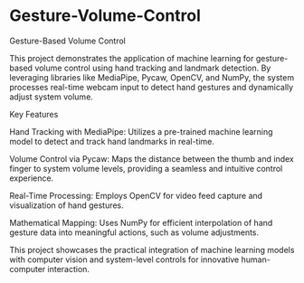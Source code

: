 # Gesture-Volume-Control
Gesture-Based Volume Control

This project demonstrates the application of machine learning for gesture-based volume control using hand tracking and landmark detection. By leveraging libraries like MediaPipe, Pycaw, OpenCV, and NumPy, the system processes real-time webcam input to detect hand gestures and dynamically adjust system volume.

Key Features

Hand Tracking with MediaPipe: Utilizes a pre-trained machine learning model to detect and track hand landmarks in real-time.

Volume Control via Pycaw: Maps the distance between the thumb and index finger to system volume levels, providing a seamless and intuitive control experience.

Real-Time Processing: Employs OpenCV for video feed capture and visualization of hand gestures.

Mathematical Mapping: Uses NumPy for efficient interpolation of hand gesture data into meaningful actions, such as volume adjustments.

This project showcases the practical integration of machine learning models with computer vision and system-level controls for innovative human-computer interaction.

